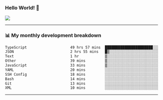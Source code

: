 ### Hello World! 👋

<a>
  <img align="center" src="https://github-readme-stats.vercel.app/api?username=megatunger&count_private=true&include_all_commits=true&bg_color=30,56CCF2,2F80ED&title_color=fff&text_color=fff" />
</a>

------
### 📊 My monthly development breakdown

<!--START_SECTION:waka-->

```txt
TypeScript                    49 hrs 57 mins  ██████████████████████░░░   87.43 %
JSON                          2 hrs 55 mins   █▒░░░░░░░░░░░░░░░░░░░░░░░   05.11 %
Text                          1 hr            ▒░░░░░░░░░░░░░░░░░░░░░░░░   01.77 %
Other                         39 mins         ▒░░░░░░░░░░░░░░░░░░░░░░░░   01.15 %
JavaScript                    33 mins         ▒░░░░░░░░░░░░░░░░░░░░░░░░   00.98 %
YAML                          20 mins         ░░░░░░░░░░░░░░░░░░░░░░░░░   00.61 %
SSH Config                    18 mins         ░░░░░░░░░░░░░░░░░░░░░░░░░   00.53 %
Bash                          14 mins         ░░░░░░░░░░░░░░░░░░░░░░░░░   00.43 %
Git                           13 mins         ░░░░░░░░░░░░░░░░░░░░░░░░░   00.39 %
XML                           10 mins         ░░░░░░░░░░░░░░░░░░░░░░░░░   00.31 %
```

<!--END_SECTION:waka-->

------
